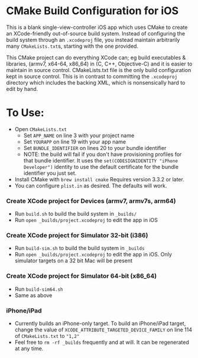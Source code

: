 # CMake Build Configuration for iOS

This is a blank single-view-controller iOS app which uses CMake to create an XCode-friendly out-of-source build system. Instead of configuring the build system through an `.xcodeproj` file, you instead maintain arbitrarily many `CMakeLists.txt`s, starting with the one provided.

This CMake project can do everything XCode can; eg build executables & libraries, (armv7, x64-64, x86_64) in (C, C++, Objective-C) and it is easier to maintain in source control. CMakeLists.txt file is the only build configuration kept in source control. This is in contrast to committing the `.xcodeproj` directory which includes the backing XML, which is nonsensically hard to edit by hand.

# To Use:
- Open `CMakeLists.txt`
  - Set `APP_NAME` on line 3 with your project name
  - Set `YOURAPP` on line 19 with your app name
  - Set `BUNDLE_IDENTIFIER` on lines 20 to your bundle identifier
  - NOTE: the build will fail if you don't have provisioning profiles for that bundle identifier. It uses the `set(CODESIGNIDENTITY "iPhone Developer")` identity to use the default certificate for the bundle identifier you just set.
- Install CMake with `brew install cmake` Requires version 3.3.2 or later.
- You can configure `plist.in` as desired. The defaults will work.

### Create XCode project for Devices (armv7, armv7s, arm64)
- Run `build.sh` to build the build system in `_builds/`
- Run `open _builds/project.xcodeproj` to edit the app in iOS

### Create XCode project for Simulator 32-bit (i386)
- Run `build-sim.sh` to build the build system in `_builds`
- Run `open _builds/project.xcodeproj` to edit the app in iOS. Only simulator targets on a 32 bit Mac will be present

### Create XCode project for Simulator 64-bit (x86_64)
- Run `build-sim64.sh` 
- Same as above

### iPhone/iPad
- Currently builds an iPhone-only target. To build an iPhone/iPad target, change the value of `XCODE_ATTRIBUTE_TARGETED_DEVICE_FAMILY` on line 114 of `CMakeLists.txt` to `"1,2"`
- Feel free to `rm -rf _builds` frequently and at will. It can be regenerated at any time.
